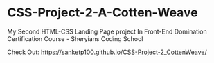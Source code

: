 # CSS-Project-2-A-Cotten-Weave
My Second HTML-CSS  Landing Page project In Front-End Domination Certification Course - Sheryians Coding School

Check Out:
https://sanketp100.github.io/CSS-Project-2_CottenWeave/
